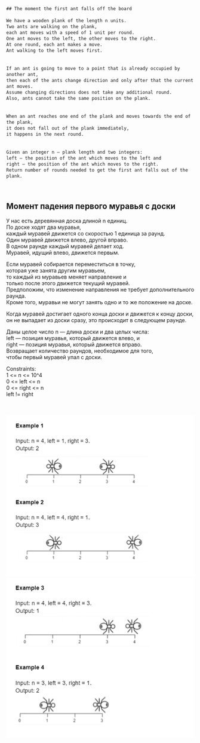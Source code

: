 

```
## The moment the first ant falls off the board

We have a wooden plank of the length n units.  
Two ants are walking on the plank,  
each ant moves with a speed of 1 unit per round.  
One ant moves to the left, the other moves to the right.  
At one round, each ant makes a move.  
Ant walking to the left moves first.


If an ant is going to move to a point that is already occupied by another ant,  
then each of the ants change direction and only after that the current ant moves.  
Assume changing directions does not take any additional round.  
Also, ants cannot take the same position on the plank.


When an ant reaches one end of the plank and moves towards the end of the plank,  
it does not fall out of the plank immediately,  
it happens in the next round.


Given an integer n — plank length and two integers:  
left — the position of the ant which moves to the left and  
right — the position of the ant which moves to the right.  
Return number of rounds needed to get the first ant falls out of the plank.



```

## Момент падения первого муравья с доски

У нас есть деревянная доска длиной n единиц.  
По доске ходят два муравья,  
каждый муравей движется со скоростью 1 единица за раунд.  
Один муравей движется влево, другой вправо.  
В одном раунде каждый муравей делает ход.  
Муравей, идущий влево, движется первым.

Если муравей собирается переместиться в точку,  
которая уже занята другим муравьем,  
то каждый из муравьев меняет направление и  
только после этого движется текущий муравей.  
Предположим, что изменение направления не требует дополнительного раунда.  
Кроме того, муравьи не могут занять одно и то же положение на доске.

Когда муравей достигает одного конца доски и движется к концу доски,  
он не выпадает из доски сразу, это происходит в следующем раунде.

Даны целое число n — длина доски и два целых числа:  
left — позиция муравья, который движется влево, и  
right — позиция муравья, который движется вправо.  
Возвращает количество раундов, необходимое для того,  
чтобы первый муравей упал с доски.



Constraints:  
1 <= n <= 10^4  
0 <= left <= n  
0 <= right <= n  
left != right


\
\
![image_1](image_1.png)
![image_2](image_2.png)


